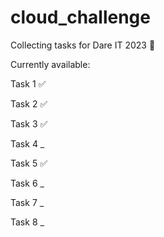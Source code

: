 # cloud_challenge

Collecting tasks for Dare IT 2023
🐧

Currently available: 

Task 1 ✅

Task 2 ✅

Task 3 ✅

Task 4 _

Task 5 ✅

Task 6 _

Task 7 _

Task 8 _
 
